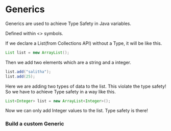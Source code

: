 # Generics

Generics are used to achieve Type Safety in Java variables. <br>

Defined within <> symbols. <br>

If we declare a List(from Collections API) without a Type, it will be like this. <br>
```java
List list = new ArrayList();
```
Then we add two elements which are a string and a integer. <br>
```java
list.add("salitha");
list.add(25);
```
Here we are adding two types of data to the list. This violate the type safety! So we have to achieve Type safety in a way like this. <br>
```java
List<Integer> list = new ArrayList<Integer>();
```
Now we can only add Integer values to the list. Type safety is there! <br>

### Build a custom Generic
